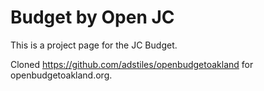 Budget by Open JC
=================

This is a project page for the JC Budget.

Cloned https://github.com/adstiles/openbudgetoakland for openbudgetoakland.org.

